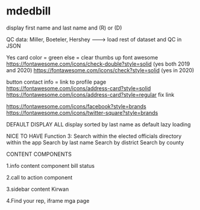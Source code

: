 # mdedbill

display first name and last name and (R) or (D)

QC data: Miller, Boeteler, Hershey ---> load rest of dataset and QC in JSON


Yes card color = green
else = clear
thumbs up font awesome
https://fontawesome.com/icons/check-double?style=solid (yes both 2019 and 2020)
https://fontawesome.com/icons/check?style=solid (yes in 2020)

button contact info = link to profile page
https://fontawesome.com/icons/address-card?style=solid
https://fontawesome.com/icons/address-card?style=regular 
fix link

https://fontawesome.com/icons/facebook?style=brands
https://fontawesome.com/icons/twitter-square?style=brands 

DEFAULT DISPLAY ALL
display sorted by last name as default
lazy loading

NICE TO HAVE
Function 3: Search within the elected officials directory within the app
Search by last name
Search by district 
Search by county

CONTENT COMPONENTS

1.info content component
bill status

2.call to action component

3.sidebar content
Kirwan

4.Find your rep, iframe mga page
